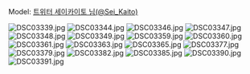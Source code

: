 ﻿---
dddd: 2024.07.20 서코
nickname: 세이카이토
sns_type: x
sns_id: Sei_Kaito
---

<a name="Sei_Kaito"></a>
Model: <a href="https://x.com/Sei_Kaito" target="_blank">트위터 세이카이토 님(@Sei_Kaito)</a>

![DSC03339.jpg](/assets/img/2024/07-20/세이카이토/DSC03339.jpg)
![DSC03344.jpg](/assets/img/2024/07-20/세이카이토/DSC03344.jpg)
![DSC03346.jpg](/assets/img/2024/07-20/세이카이토/DSC03346.jpg)
![DSC03347.jpg](/assets/img/2024/07-20/세이카이토/DSC03347.jpg)
![DSC03348.jpg](/assets/img/2024/07-20/세이카이토/DSC03348.jpg)
![DSC03349.jpg](/assets/img/2024/07-20/세이카이토/DSC03349.jpg)
![DSC03359.jpg](/assets/img/2024/07-20/세이카이토/DSC03359.jpg)
![DSC03360.jpg](/assets/img/2024/07-20/세이카이토/DSC03360.jpg)
![DSC03361.jpg](/assets/img/2024/07-20/세이카이토/DSC03361.jpg)
![DSC03363.jpg](/assets/img/2024/07-20/세이카이토/DSC03363.jpg)
![DSC03365.jpg](/assets/img/2024/07-20/세이카이토/DSC03365.jpg)
![DSC03377.jpg](/assets/img/2024/07-20/세이카이토/DSC03377.jpg)
![DSC03379.jpg](/assets/img/2024/07-20/세이카이토/DSC03379.jpg)
![DSC03382.jpg](/assets/img/2024/07-20/세이카이토/DSC03382.jpg)
![DSC03385.jpg](/assets/img/2024/07-20/세이카이토/DSC03385.jpg)
![DSC03390.jpg](/assets/img/2024/07-20/세이카이토/DSC03390.jpg)
![DSC03391.jpg](/assets/img/2024/07-20/세이카이토/DSC03391.jpg)
